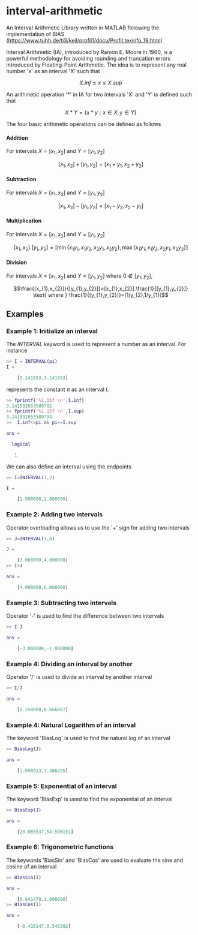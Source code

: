 # interval-arithmetic
An Interval Arithmetic Library written in MATLAB following the implementation of BIAS (https://www.tuhh.de/ti3/keil/profil1/docu/Profil.texinfo_19.html)

Interval Arithmetic (IA), introduced by Ramon E. Moore in 1960, is a powerful methodology for avoiding rounding and truncation errors introduced by Floating-Point Arithmetic. The idea is to represent any real number 'x' as an interval 'X'
such that 
```math
X.inf \leq x \leq X.sup
```

An arithmetic operation '*' in IA for two intervals 'X' and 'Y' is defined such that
```math
X*Y = \{ x*y : x \in X, y \in Y \}
```
The four basic arithmetic operations can be defined as follows
#### Addition
For intervals $X=[x_{1},x_{2}]$ and $Y=[y_{1},y_{2}]$
```math
[x_{1},x_{2}]+[y_{1},y_{2}]=[x_{1}+y_{1},x_{2}+y_{2}]
```
#### Subtraction
For intervals $X=[x_{1},x_{2}]$ and $Y=[y_{1},y_{2}]$
```math
[x_{1},x_{2}]-[y_{1},y_{2}]=[x_{1}-y_{2},x_{2}-y_{1}]
```
#### Multiplication
For intervals $X=[x_{1},x_{2}]$ and $Y=[y_{1},y_{2}]$
```math
[x_{1},x_{2}].[y_{1},y_{2}]=[\min\{x_{1}y_{1},x_{1}y_{2},x_{2}y_{1},x_{2}y_{2}\},\max\{x_{1}y_{1},x_{1}y_{2},x_{2}y_{1},x_{2}y_{2}\}]
```
#### Division
For intervals $X=[x_{1},x_{2}]$ and $Y=[y_{1},y_{2}]$ where $0 \notin[y_{1},y_{2}]$,
```math
\frac{[x_{1},x_{2}]}{[y_{1},y_{2}]}=[x_{1},x_{2}].\frac{1}{[y_{1},y_{2}]}
\text{ where } 
\frac{1}{[y_{1},y_{2}]}=[1/y_{2},1/y_{1}]
```
## Examples
### Example 1: Initialize an interval
The $INTERVAL$ keyword is used to represent a number as an interval. For instance
```matlab
>> I = INTERVAL(pi)
I = 

    [3.141593,3.141593] 
```
represents the constant $\pi$ as an interval $I$.
```matlab
>> fprintf('%1.15f \n',I.inf)
3.141592653589792 
>> fprintf('%1.15f \n',I.sup)
3.141592653589794
>>  I.inf<=pi && pi<=I.sup

ans =

  logical

   1
```
We can also define an interval using the endpoints
```matlab
>> I=INTERVAL(1,2)

I = 

    [1.000000,2.000000] 
```
### Example 2: Adding two intervals
Operator overloading allows us to use the '+' sign for adding two intervals
```matlab
>> J=INTERVAL(3,4)

J = 

    [3.000000,4.000000] 
>> I+J

ans = 

    [4.000000,6.000000]
```
### Example 3: Subtracting two intervals
Operator '-' is used to find the difference between two intervals
```matlab
>> I-J

ans = 

    [-3.000000,-1.000000]
```
### Example 4: Dividing an interval by another
Operator '/' is used to divide an interval by another interval
```matlab
>> I/J

ans = 

    [0.250000,0.666667]
```
### Example 4: Natural Logarithm of an interval
The keyword 'BiasLog' is used to find the natural log of an interval
```matlab
>> BiasLog(J)

ans = 

    [1.098613,1.386295]
```
### Example 5: Exponential of an interval
The keyword 'BiasExp' is used to find the exponential of an interval
```matlab
>> BiasExp(J)

ans = 

    [20.085537,54.598151]
```
### Example 6: Trigonometric functions 
The keywords 'BiasSin' and 'BiasCos' are used to evaluate the sine and cosine of an interval
```matlab
>> BiasSin(I)

ans = 

    [0.841470,1.000000] 
>> BiasCos(I)

ans = 

    [-0.416147,0.540302]
```





